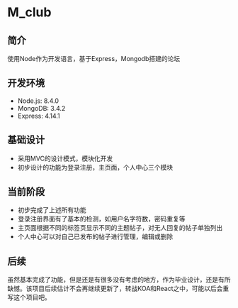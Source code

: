# M_club
## 简介

使用Node作为开发语言，基于Express，Mongodb搭建的论坛

## 开发环境

* Node.js:  8.4.0
* MongoDB:  3.4.2
* Express:  4.14.1

## 基础设计

* 采用MVC的设计模式，模块化开发
* 初步设计的功能为登录注册，主页面，个人中心三个模块

## 当前阶段

* 初步完成了上述所有功能
* 登录注册界面有了基本的检测，如用户名字符数，密码重复等
* 主页面根据不同的标签页显示不同的主题帖子，对无人回复的帖子单独列出
* 个人中心可以对自己已发布的帖子进行管理，编辑或删除


## 后续

虽然基本完成了功能，但是还是有很多没有考虑的地方，作为毕业设计，还是有所缺憾。该项目后续估计不会再继续更新了，转战KOA和React之中，可能以后会重写这个项目吧。